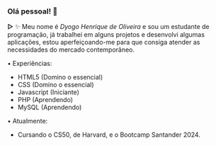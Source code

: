 ### Olá pessoal! 👋

**▻** ✨ Meu nome é _Dyogo Henrique de Oliveira_ e sou um estudante de programação, já trabalhei em alguns projetos e desenvolvi algumas aplicações, estou aperfeiçoando-me para que consiga atender as necessidades do mercado contemporâneo.

• Experiências:

- HTML5 (Domino o essencial)
- CSS (Domino o essencial)
- Javascript (Iniciante)
- PHP (Aprendendo)
- MySQL (Aprendendo)

• Atualmente:

- Cursando o CS50, de Harvard, e o Bootcamp Santander 2024.

